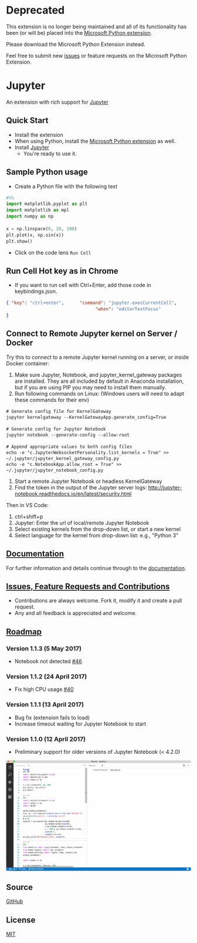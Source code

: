 # Deprecated
This extension is no longer being maintained and all of its functionality has been (or will be) placed into the [Microsoft Python extension](https://marketplace.visualstudio.com/items?itemName=ms-python.python). 

Please download the Microsoft Python Extension instead.

Feel free to submit new [issues](https://github.com/Microsoft/vscode-python/issues/new) or feature requests on the Microsoft Python Extension.

# Jupyter

An extension with rich support for [Jupyter](http://jupyter.org/)  

## Quick Start
* Install the extension
* When using Python, install the [Microsoft Python extension](https://marketplace.visualstudio.com/items?itemName=ms-python.python) as well. 
* Install [Jupyter](http://jupyter.org/install.html)  
  + You're ready to use it.

## Sample Python usage  
* Create a Python file with the following text  

```python
#%%
import matplotlib.pyplot as plt
import matplotlib as mpl
import numpy as np

x = np.linspace(0, 20, 100)
plt.plot(x, np.sin(x))
plt.show() 
```  
  
* Click on the code lens ```Run Cell```

## Run Cell Hot key as in Chrome
* If you want to run cell with Ctrl+Enter, add those code in keybindings.json.

```json
{ "key": "ctrl+enter",      "command": "jupyter.execCurrentCell",
                                  "when": "editorTextFocus"
}
```

## Connect to Remote Jupyter kernel on Server / Docker
Try this to connect to a remote Jupyter kernel running on a server, or inside Docker container:

1. Make sure Jupyter, Notebook, and jupyter_kernel_gateway packages are installed.  They are all included by default in Anaconda installation, but if you are using PIP you may need to install them manually.
1. Run following commands on Linux: (Windows users will need to adapt these commands for their env)
```
# Generate config file for KernelGateway
jupyter kernelgateway --KernelGatewayApp.generate_config=True

# Generate config for Jupyter Notebook
jupyter notebook --generate-config --allow-root

# Append appropriate values to both config files
echo -e "c.JupyterWebsocketPersonality.list_kernels = True" >> ~/.jupyter/jupyter_kernel_gateway_config.py
echo -e "c.NotebookApp.allow_root = True" >> ~/.jupyter/jupyter_notebook_config.py
```
1. Start a remote Jupyter Notebook or headless KernelGateway
1. Find the token in the output of the Jupyter server logs: http://jupyter-notebook.readthedocs.io/en/latest/security.html

Then in VS Code:
1. ctrl+shift+p
1. Jupyter: Enter the url of local/remote Jupyter Notebook
1. Select existing kernels from the drop-down list, or start a new kernel
1. Select language for the kernel from drop-down list: e.g., "Python 3"


## [Documentation](https://github.com/DonJayamanne/vscodejupyter/wiki)
For further information and details continue through to the [documentation](https://github.com/DonJayamanne/vscodejupyter/wiki).

## [Issues, Feature Requests and Contributions](https://github.com/DonJayamanne/vscodejupyter/issues)
* Contributions are always welcome. Fork it, modify it and create a pull request.  
* Any and all feedback is appreciated and welcome.  

## [Roadmap](https://github.com/DonJayamanne/vscodeJupyter/wiki/Roadmap)

### Version 1.1.3 (5 May 2017)
* Notebook not detected [#46](https://github.com/DonJayamanne/vscodeJupyter/issues/46)

### Version 1.1.2 (24 April 2017)
* Fix high CPU usage [#40](https://github.com/DonJayamanne/vscodeJupyter/issues/40)

### Version 1.1.1 (13 April 2017)
* Bug fix (extension fails to load)  
* Increase timeout waiting for Jupyter Notebook to start  

### Version 1.1.0 (12 April 2017)
* Preliminary support for older versions of Jupyter Notebook (< 4.2.0)

![Scientific Tools](https://raw.githubusercontent.com/DonJayamanne/pythonVSCodeDocs/master/images/jupyter/examples.gif)


## Source
[GitHub](https://github.com/DonJayamanne/vscodejupyter)

                
## License
[MIT](https://raw.githubusercontent.com/DonJayamanne/vscodejupyter/master/LICENSE)
